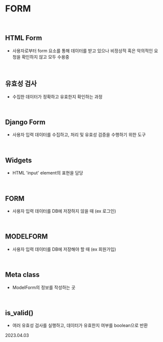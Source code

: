 # FORM

<br/>

## HTML Form
- 사용자로부터 form 요소를 통해 데이터를 받고 있으나 비정상적 혹은 악의적인 요청을 확인하지 않고 모두 수용중

<br/>

## 유효성 검사
- 수집한 데이터가 정확하고 유효한지 확인하는 과정

<br/>

## Django Form
- 사용자 입력 데이터를 수집하고, 처리 및 유효성 검증을 수행하기 위한 도구

<br/>

## Widgets
- HTML 'input' element의 표현을 담당

<br/>

## FORM
- 사용자 입력 데이터를 DB에 저장하지 않을 때 (ex 로그인)

<br/>

## MODELFORM
- 사용자 입력 데이터를 DB에 저장해야 할 때 (ex 회원가입)

<br/>

## Meta class
- ModelForm의 정보를 작성하는 곳

<br/>

## is_valid()
- 여러 유효성 검사를 실행하고, 데이터가 유효한지 여부를 boolean으로 반환

2023.04.03